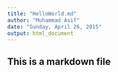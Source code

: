 ```yaml
---
title: "HelloWorld.md"
author: "Muhammad Asif"
date: "Sunday, April 26, 2015"
output: html_document
---
```


## This is a markdown file

